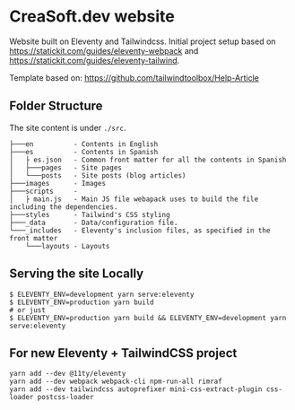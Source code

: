 CreaSoft.dev website
====================

Website built on Eleventy and Tailwindcss.
Initial project setup based on https://statickit.com/guides/eleventy-webpack and https://statickit.com/guides/eleventy-tailwind.

Template based on: https://github.com/tailwindtoolbox/Help-Article

## Folder Structure
The site content is under `./src`.
```
├───en          - Contents in English
├───es          - Contents in Spanish
│   ├ es.json   - Common front matter for all the contents in Spanish 
│   ├───pages   - Site pages
│   └───posts   - Site posts (blog articles)
├───images      - Images
├───scripts     - 
│   ├ main.js   - Main JS file webapack uses to build the file including the dependencies.
├───styles      - Tailwind's CSS styling
├───_data       - Data/configuration file.
└───_includes   - Eleventy's inclusion files, as specified in the front matter 
    └───layouts - Layouts
```

## Serving the site Locally
```
$ ELEVENTY_ENV=development yarn serve:eleventy
$ ELEVENTY_ENV=production yarn build
# or just
$ ELEVENTY_ENV=production yarn build && ELEVENTY_ENV=development yarn serve:eleventy
```


## For new Eleventy + TailwindCSS project
```
yarn add --dev @11ty/eleventy
yarn add --dev webpack webpack-cli npm-run-all rimraf
yarn add --dev tailwindcss autoprefixer mini-css-extract-plugin css-loader postcss-loader
```